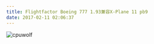 ```yaml
---
title: Flightfactor Boeing 777 1.93兼容X-Plane 11 pb9
date: 2017-02-11 02:06:37
---
```



![cpuwolf](/images/data/attachment/201702/11/100631xvmw9zz7bz3zaag8.jpg)

